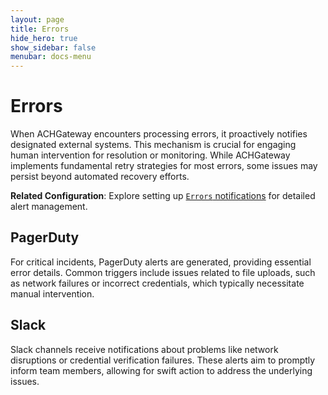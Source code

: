 ```yaml
---
layout: page
title: Errors
hide_hero: true
show_sidebar: false
menubar: docs-menu
---
```


# Errors

When ACHGateway encounters processing errors, it proactively notifies designated external systems. This mechanism is crucial for engaging human intervention for resolution or monitoring. While ACHGateway implements fundamental retry strategies for most errors, some issues may persist beyond automated recovery efforts.

**Related Configuration**: Explore setting up [`Errors` notifications](../../config/#error-alerting) for detailed alert management.

## PagerDuty

For critical incidents, PagerDuty alerts are generated, providing essential error details. Common triggers include issues related to file uploads, such as network failures or incorrect credentials, which typically necessitate manual intervention.

## Slack

Slack channels receive notifications about problems like network disruptions or credential verification failures. These alerts aim to promptly inform team members, allowing for swift action to address the underlying issues.
